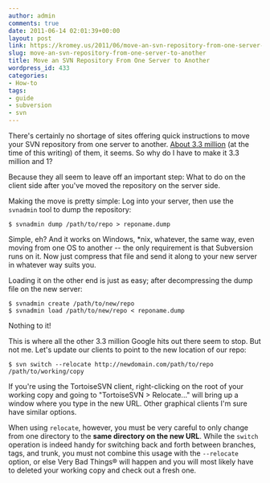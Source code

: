 ```yaml
---
author: admin
comments: true
date: 2011-06-14 02:01:39+00:00
layout: post
link: https://kromey.us/2011/06/move-an-svn-repository-from-one-server-to-another-433.html
slug: move-an-svn-repository-from-one-server-to-another
title: Move an SVN Repository From One Server to Another
wordpress_id: 433
categories:
- How-to
tags:
- guide
- subversion
- svn
---
```


There's certainly no shortage of sites offering quick instructions to move your SVN repository from one server to another. [About 3.3 million](http://www.google.com/search?q=move+svn+repository) (at the time of this writing) of them, it seems. So why do I have to make it 3.3 million and 1?

Because they all seem to leave off an important step: What to do on the client side after you've moved the repository on the server side.

Making the move is pretty simple: Log into your server, then use the `svnadmin` tool to dump the repository:


    
    
    $ svnadmin dump /path/to/repo > reponame.dump
    



Simple, eh? And it works on Windows, *nix, whatever, the same way, even moving from one OS to another -- the only requirement is that Subversion runs on it. Now just compress that file and send it along to your new server in whatever way suits you.

Loading it on the other end is just as easy; after decompressing the dump file on the new server:


    
    
    $ svnadmin create /path/to/new/repo
    $ svnadmin load /path/to/new/repo < reponame.dump
    



Nothing to it!

This is where all the other 3.3 million Google hits out there seem to stop. But not me. Let's update our clients to point to the new location of our repo:


    
    
    $ svn switch --relocate http://newdomain.com/path/to/repo /path/to/working/copy
    



If you're using the TortoiseSVN client, right-clicking on the root of your working copy and going to "TortoiseSVN > Relocate..." will bring up a window where you type in the new URL. Other graphical clients I'm sure have similar options.

When using `relocate`, however, you must be very careful to only change from one directory to the **same directory on the new URL**. While the `switch` operation is indeed handy for switching back and forth between branches, tags, and trunk, you must not combine this usage with the `--relocate` option, or else Very Bad Things® will happen and you will most likely have to deleted your working copy and check out a fresh one.
